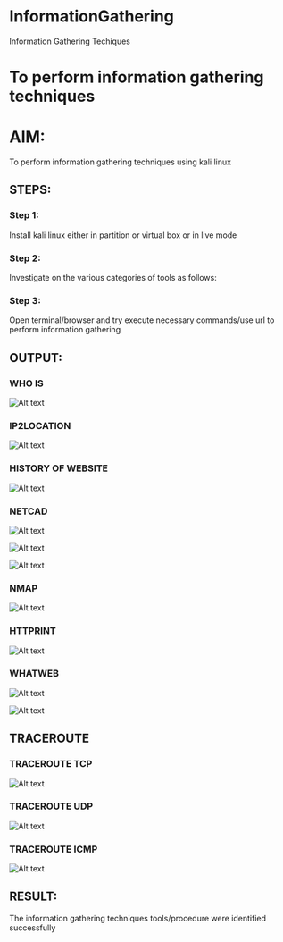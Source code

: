 # InformationGathering
Information Gathering Techiques

# To perform information gathering techniques

# AIM:

To perform information gathering techniques using kali linux 

## STEPS:

### Step 1:

Install kali linux either in partition or virtual box or in live mode

### Step 2:

Investigate on the various categories of tools as follows:

### Step 3:
Open terminal/browser and try execute necessary commands/use url to perform information gathering


## OUTPUT:

### WHO IS

![Alt text](whois.png)

### IP2LOCATION

![Alt text](ip2location.png)

### HISTORY OF WEBSITE

![Alt text](webarchive.png)

### NETCAD

![Alt text](<nc 1.png>)

![Alt text](<nc 3.png>) 

![Alt text](<nc 2.png>)

### NMAP

![Alt text](nmap.png)

### HTTPRINT

![Alt text](httprint.png)

### WHATWEB

![Alt text](whatweb.png)

![Alt text](<whatweb meta.png>)

## TRACEROUTE

### TRACEROUTE TCP

![Alt text](traceroute.png)

### TRACEROUTE UDP

![Alt text](<traceroute udp.png>)

### TRACEROUTE ICMP

![Alt text](<icmp traceroute.png>)

## RESULT:
The information gathering techniques tools/procedure were  identified successfully
